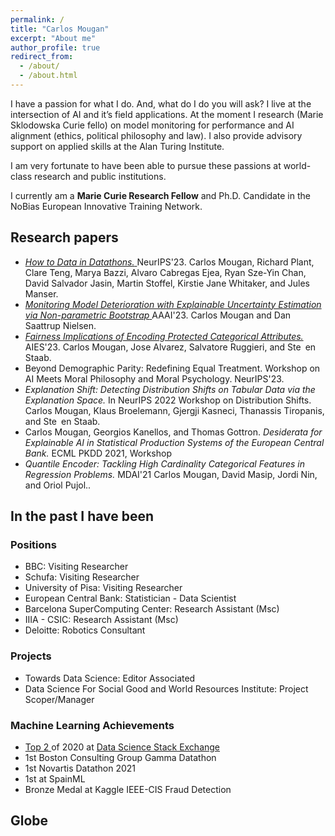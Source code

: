 ```yaml
---
permalink: /
title: "Carlos Mougan"
excerpt: "About me"
author_profile: true
redirect_from: 
  - /about/
  - /about.html
---
```


I have a passion for what I do. And, what do I do you will ask? I live at the intersection of AI and it’s field applications. At the moment I research (Marie Sklodowska Curie fello) on model monitoring for performance and AI alignment (ethics, political philosophy and law). I also provide advisory support on applied skills at the Alan Turing Institute.


I am very fortunate to have been able to pursue these passions at world-class research and public institutions.

I currently am a __Marie Curie Research Fellow__ and Ph.D. Candidate in the NoBias European Innovative Training Network.

## Research papers

<ul>
  <li><a href="https://arxiv.org/abs/2309.09770" target="_blank"> <em>How to Data in Datathons.</em> </a>NeurIPS'23.
   Carlos Mougan, Richard Plant, Clare Teng, Marya Bazzi, Alvaro Cabregas Ejea, Ryan Sze-Yin Chan, David Salvador Jasin, Martin Stoffel, Kirstie Jane Whitaker, and Jules Manser. </li>

  <li>
  <a href="https://dl.acm.org/doi/abs/10.1609/aaai.v37i12.26755" target="_blank"> <em>Monitoring Model Deterioration with Explainable Uncertainty Estimation via Non-parametric Bootstrap</em> </a> AAAI'23. Carlos Mougan and Dan Saattrup Nielsen. </li>

  <li>
  <a href="https://dl.acm.org/doi/fullHtml/10.1145/3600211.3604657" target="_blank"> 
  <em>Fairness Implications of Encoding Protected Categorical Attributes.</em> </a>AIES'23. Carlos Mougan, Jose Alvarez, Salvatore Ruggieri, and Ste en Staab.</li>


  <li>Beyond Demographic Parity: Redefining Equal Treatment.</em> Workshop on AI Meets Moral Philosophy and Moral Psychology. NeurIPS'23.
  </li>


  <li> <em>Explanation Shift: Detecting Distribution Shifts on Tabular Data via the Explanation Space.</em> In NeurIPS 2022 Workshop on Distribution Shifts. Carlos Mougan, Klaus Broelemann, Gjergji Kasneci, Thanassis Tiropanis, and Ste en Staab. 
  </li>


  <li>Carlos Mougan, Georgios Kanellos, and Thomas Gottron. <em>Desiderata for Explainable AI in Statistical Production Systems of the European Central Bank.</em> ECML PKDD 2021, Workshop</li>


  <li> <em>Quantile Encoder: Tackling High Cardinality Categorical Features in Regression Problems.</em> MDAI'21 Carlos Mougan, David Masip, Jordi Nin, and Oriol Pujol..</li>

</ul>



## In the past I have been
### Positions

<ul>
  <li>BBC: Visiting Researcher</li>
  <li>Schufa: Visiting Researcher</li>
  <li>University of Pisa: Visiting Researcher</li>
  <li>European Central Bank: Statistician - Data Scientist</li>
  <li>Barcelona SuperComputing Center: Research Assistant (Msc)</li>
  <li>IIIA - CSIC: Research Assistant (Msc)</li>
  <li>Deloitte: Robotics Consultant</li>
</ul>

### Projects

<ul>
  <li>Towards Data Science: Editor Associated</li>
  <li>Data Science For Social Good and World Resources Institute: Project Scoper/Manager</li>
</ul>

### Machine Learning Achievements
<ul>
  <li><a href="https://stackexchange.com/leagues/557/year/datascience/2020-01-01">Top 2 </a> of 2020 at <a href="https://datascience.stackexchange.com/users/86339/carlos-mougan"> Data Science Stack Exchange </a></li>
  <li>1st Boston Consulting Group Gamma Datathon</li>
  <li>1st Novartis Datathon 2021</li>
  <li>1st at SpainML</li>
  <li>Bronze Medal at Kaggle IEEE-CIS Fraud Detection</li>
</ul>


## Globe

<script type="text/javascript" src="//rf.revolvermaps.com/0/0/6.js?i=5j4zd6upjlo&amp;m=7&amp;c=e63100&amp;cr1=ffffff&amp;f=arial&amp;l=0&amp;bv=90&amp;lx=-420&amp;ly=420&amp;hi=20&amp;he=7&amp;hc=a8ddff&amp;rs=80" async="async"></script>